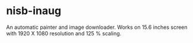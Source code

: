 # nisb-inaug
An automatic painter and image downloader.
 Works on 15.6 inches screen with 1920 X 1080 resolution and 125 % scaling.
